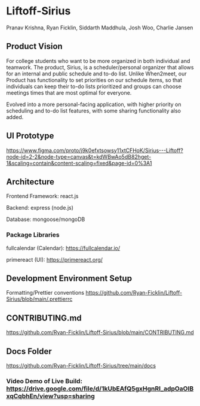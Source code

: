 # Liftoff-Sirius

Pranav Krishna, Ryan Ficklin, Siddarth Maddhula, Josh Woo, Charlie Jansen

## Product Vision

For college students who want to be more organized in both individual and teamwork. The product, Sirius, is a scheduler/personal organizer that allows for an internal and public schedule and to-do list. Unlike When2meet, our Product has functionality to set priorities on our schedule items, so that individuals can keep their to-do lists prioritized and groups can choose meetings times that are most optimal for everyone.

Evolved into a more personal-facing application, with higher priority on scheduling and to-do list features, with some sharing functionality also added.

## UI Prototype

https://www.figma.com/proto/j9k0efxtsowsy11xtCFHoK/Sirius---Liftoff?node-id=2-2&node-type=canvas&t=kdWBwAo5dB82hget-1&scaling=contain&content-scaling=fixed&page-id=0%3A1

## Architecture

Frontend Framework: react.js

Backend: express (node.js)

Database: mongoose/mongoDB

### Package Libraries
fullcalendar (Calendar): https://fullcalendar.io/

primereact (UI): https://primereact.org/
 
## Development Environment Setup
Formatting/Prettier conventions
https://github.com/Ryan-Ficklin/Liftoff-Sirius/blob/main/.prettierrc


## CONTRIBUTING.md
https://github.com/Ryan-Ficklin/Liftoff-Sirius/blob/main/CONTRIBUTING.md

## Docs Folder
https://github.com/Ryan-Ficklin/Liftoff-Sirius/tree/main/docs


### Video Demo of Live Build: https://drive.google.com/file/d/1kUbEAfQ5gxHgnRI_adpOaOlBxqCqbhEn/view?usp=sharing
